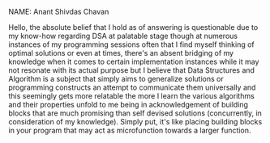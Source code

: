 NAME: Anant Shivdas Chavan

Hello, the absolute belief that I hold as of answering is questionable due to my know-how regarding DSA at palatable stage though at numerous instances of my programming sessions often that I find myself thinking of optimal solutions or even at times, there's an absent bridging of my knowledge when it comes to certain implementation instances
while it may not resonate with its actual purpose but I believe that Data Structures and Algorithm is a subject that simply aims to generalize solutions or programming constructs an attempt to communicate them universally and this seemingly gets more relatable the more I learn the various algorithms and their properties unfold to me being in acknowledgement of building blocks that are much promising than self devised solutions (concurrently, in consideration of my knowledge). Simply put, it's like placing building blocks in your program that may act as microfunction towards a larger function.
